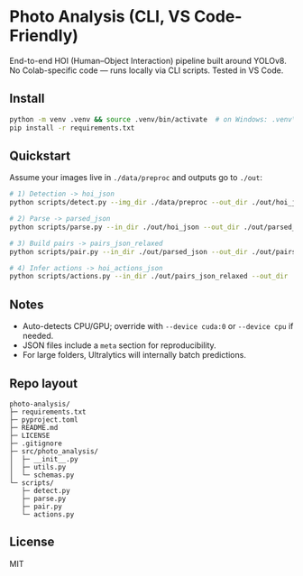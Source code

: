 # Photo Analysis (CLI, VS Code-Friendly)

End-to-end HOI (Human–Object Interaction) pipeline built around YOLOv8.
No Colab-specific code — runs locally via CLI scripts. Tested in VS Code.

## Install

```bash
python -m venv .venv && source .venv/bin/activate  # on Windows: .venv\Scripts\activate
pip install -r requirements.txt
```

## Quickstart

Assume your images live in `./data/preproc` and outputs go to `./out`:

```bash
# 1) Detection -> hoi_json
python scripts/detect.py --img_dir ./data/preproc --out_dir ./out/hoi_json --model yolov8x.pt --imgsz 640 --conf 0.25

# 2) Parse -> parsed_json
python scripts/parse.py --in_dir ./out/hoi_json --out_dir ./out/parsed_json

# 3) Build pairs -> pairs_json_relaxed
python scripts/pair.py --in_dir ./out/parsed_json --out_dir ./out/pairs_json_relaxed --obj_conf_min 0.15 --topk 10

# 4) Infer actions -> hoi_actions_json
python scripts/actions.py --in_dir ./out/pairs_json_relaxed --out_dir ./out/hoi_actions_json
```

## Notes
- Auto-detects CPU/GPU; override with `--device cuda:0` or `--device cpu` if needed.
- JSON files include a `meta` section for reproducibility.
- For large folders, Ultralytics will internally batch predictions.

## Repo layout

```
photo-analysis/
├─ requirements.txt
├─ pyproject.toml
├─ README.md
├─ LICENSE
├─ .gitignore
├─ src/photo_analysis/
│  ├─ __init__.py
│  ├─ utils.py
│  └─ schemas.py
└─ scripts/
   ├─ detect.py
   ├─ parse.py
   ├─ pair.py
   └─ actions.py
```

## License
MIT
